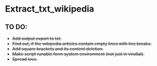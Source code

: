 # Extract_txt_wikipedia
## TO DO:
- ~~Add output export to txt.~~
- ~~Find out, if the wikipedia articles contain empty lines with line breaks.~~
- ~~Add square brackets and its content deletion.~~
- ~~Make script runable form system environment (not just in virutlal).~~
- ~~Spread love.~~